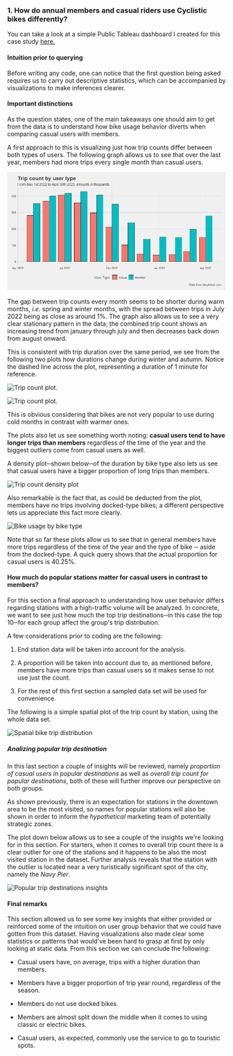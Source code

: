 ### 1. How do annual members and casual riders use Cyclistic bikes differently?

You can take a look at a simple Public Tableau dashboard I created for this case study [here.](https://public.tableau.com/shared/79CRF8BM5?:display_count=n&:origin=viz_share_link)

#### Intuition prior to querying

Before writing any code, one can notice that the first question being asked requires us to carry out descriptive statistics, which can be accompanied by visualizations to make inferences clearer.

#### Important distinctions

As the question states, one of the main takeaways one should aim to get from the data is to understand how bike usage behavior diverts when comparing casual users with members.

A first approach to this is visualizing just how trip counts differ between both types of users. The following graph allows us to see that over the last year, members had more trips every single month than casual users.

![Trip count plot.](../../../figs/plots/trip_count.png)

The gap between trip counts every month seems to be shorter during warm months, *i.e.* spring and winter months, with the spread between trips in July 2022 being as close as around 1%. The graph also allows us to see a very clear stationary pattern in the data; the combined trip count shows an increasing trend from january through july and then decreases back down from august onward.

This is consistent with trip duration over the same period, we see from the following two plots how durations change during winter and autumn. Notice the dashed line across the plot, representing a duration of 1 minute for reference.

![Trip count plot.](figs/plots/bike_trip_durations_warm.png)

![Trip count plot.](figs/plots/bike_trip_durations_cold.png)

This is obvious considering that bikes are not very popular to use during cold months in contrast with warmer ones.

The plots also let us see something worth noting: **casual users tend to have longer trips than members** regardless of the time of the year and the biggest outliers come from casual users as well.

A density plot─shown below─of the duration by bike type also lets us see that casual users have a bigger proportion of long trips than members.

![Trip count density plot](figs/plots/bycicle_duration_density.png)

Also remarkable is the fact that, as could be deducted from the plot, members have no trips involving docked-type bikes; a different perspective lets us appreciate this fact more clearly.

![Bike usage by bike type](figs/plots/bike_usage.png)

Note that so far these plots allow us to see that in general members have more trips regardless of the time of the year and the type of bike ─ aside from the docked-type. A quick query shows that the actual proportion for casual users is 40.25%.

#### How much do popular stations matter for casual users in contrast to members?

For this section a final approach to understanding how user behavior differs regarding stations with a high-traffic volume will be analyzed. In concrete, we want to see just how much the top trip destinations─in this case the top 10─for each group affect the group's trip distribution.

A few considerations prior to coding are the following:

1.  End station data will be taken into account for the analysis.

2.  A proportion will be taken into account due to, as mentioned before, members have more trips than casual users so it makes sense to not use just the count.

3.  For the rest of this first section a sampled data set will be used for convenience.

The following is a simple spatial plot of the trip count by station, using the whole data set.

![Spatial bike trip distribution](figs/plots/dock_traffic_count.png)

##### Analizing popular trip destination

In this last section a couple of insights will be reviewed, namely *proportion of casual users in popular destinations* as well as *overall trip count for popular destinations*, both of these will further improve our perspective on both groups.

As shown previously, there is an expectation for stations in the downtown area to be the most visited, so names for popular stations will also be shown in order to inform the *hypothetical* marketing team of potentially strategic zones.

The plot down below allows us to see a couple of the insights we're looking for in this section. For starters, when it comes to overall trip count there is a clear outlier for one of the stations and it happens to be also the most visited station in the dataset. Further analysis reveals that the station with the outlier is located near a very turistically significant spot of the city, namely the *Navy Pier*.

![Popular trip destinations insights](figs/plots/popular_destinations.png)

#### Final remarks

This section allowed us to see some key insights that either provided or reinforced some of the intuition on user group behavior that we could have gotten from this dataset. Having visualizations also made clear some statistics or patterns that would've been hard to grasp at first by only looking at static data. From this section we can conclude the following:

-   Casual users have, on average, trips with a higher duration than members.

-   Members have a bigger proportion of trip year round, regardless of the season.

-   Members do not use docked bikes.

-   Members are almost split down the middle when it comes to using classic or electric bikes.

-   Casual users, as expected, commonly use the service to go to touristic spots.
